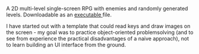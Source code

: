 
<p>
A 2D multi-level single-screen RPG with enemies and randomly generated levels. Downloadable as an 
    <a href="https://github.com/zsofi-gagyi/game/blob/master/screenshots/screenshot.png">
        executable
    </a>file.  
</p>
<p>
I have started out with a template that could read keys and draw images on the screen - my goal was to practice object-oriented problemsolving (and to see from experience the practical disadvantages of a naive approach), not to learn building an UI interface from the ground. 
